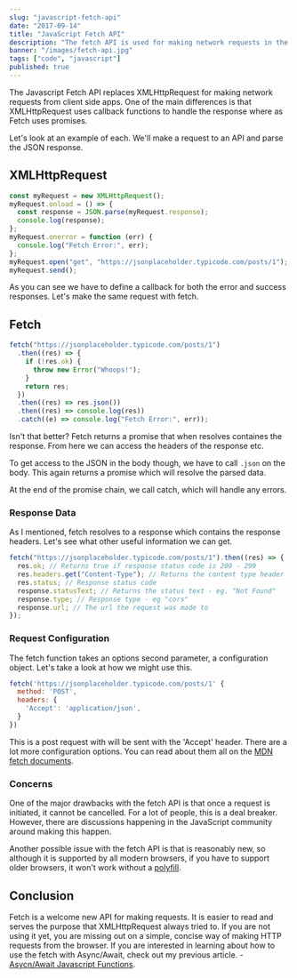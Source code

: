 ```yaml
---
slug: "javascript-fetch-api"
date: "2017-09-14"
title: "JavaScript Fetch API"
description: "The fetch API is used for making network requests in the browser. In this article we'll learn how it works"
banner: "/images/fetch-api.jpg"
tags: ["code", "javascript"]
published: true
---
```


The Javascript Fetch API replaces XMLHttpRequest for making network requests from client side apps. One of the main differences is that XMLHttpRequest uses callback functions to handle the response where as Fetch uses promises.

Let's look at an example of each. We'll make a request to an API and parse the JSON response.

## XMLHttpRequest

```javascript
const myRequest = new XMLHttpRequest();
myRequest.onload = () => {
  const response = JSON.parse(myRequest.response);
  console.log(response);
};
myRequest.onerror = function (err) {
  console.log("Fetch Error:", err);
};
myRequest.open("get", "https://jsonplaceholder.typicode.com/posts/1");
myRequest.send();
```

As you can see we have to define a callback for both the error and success responses. Let's make the same request with fetch.

## Fetch

```javascript
fetch("https://jsonplaceholder.typicode.com/posts/1")
  .then((res) => {
    if (!res.ok) {
      throw new Error("Whoops!");
    }
    return res;
  })
  .then((res) => res.json())
  .then((res) => console.log(res))
  .catch((e) => console.log("Fetch Error:", err));
```

Isn't that better? Fetch returns a promise that when resolves containes the response. From here we can access the headers of the response etc.

To get access to the JSON in the body though, we have to call `.json` on the body. This again returns a promise which will resolve the parsed data.

At the end of the promise chain, we call catch, which will handle any errors.

### Response Data

As I mentioned, fetch resolves to a response which contains the response headers. Let's see what other useful information we can get.

```javascript
fetch("https://jsonplaceholder.typicode.com/posts/1").then((res) => {
  res.ok; // Returns true if response status code is 200 - 299
  res.headers.get("Content-Type"); // Returns the content type header
  res.status; // Response status code
  response.statusText; // Returns the status text - eg. "Not Found"
  response.type; // Response type - eg "cors"
  response.url; // The url the request was made to
});
```

### Request Configuration

The fetch function takes an options second parameter, a configuration object. Let's take a look at how we might use this.

```javascript
fetch('https://jsonplaceholder.typicode.com/posts/1' {
  method: 'POST',
  headers: {
    'Accept': 'application/json',
  }
})
```

This is a post request with will be sent with the 'Accept' header. There are a lot more configuration options. You can read about them all on the [MDN fetch documents](https://developer.mozilla.org/en-US/docs/Web/API/Fetch_API/Using_Fetch).

### Concerns

One of the major drawbacks with the fetch API is that once a request is initiated, it cannot be cancelled. For a lot of people, this is a deal breaker. However, there are discussions happening in the JavaScript community around making this happen.

Another possible issue with the fetch API is that is reasonably new, so although it is supported by all modern browsers, if you have to support older browsers, it won't work without a [polyfill](https://github.com/github/fetch).

## Conclusion

Fetch is a welcome new API for making requests. It is easier to read and serves the purpose that XMLHttpRequest always tried to. If you are not using it yet, you are missing out on a simple, concise way of making HTTP requests from the browser. If you are interested in learning about how to use the fetch with Async/Await, check out my previous article. - [Asycn/Await Javascript Functions](/async-await/).
